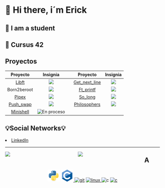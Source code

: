 # 👋 Hi there, i´m Erick
## 📖 I am a student
## 🚀 Cursus 42
## Proyectos
| Proyecto                                                       | Insignia                                                                                    |     | Proyecto                                                       | Insignia                                                                                    |
| :---:                                                          |    :----:                                                                                   |:---:| :---:                                                          |    :----:                                                                                   |
| [Libft](https://github.com/ediaz-c/libft)                      | ![](https://github.com/ediaz-c/42-project-badges/blob/main/badges/libftm.png)               |     | [Get_next_line](https://github.com/ediaz-c/get_next_line)      | ![](https://github.com/ediaz-c/42-project-badges/blob/main/badges/get_next_linem.png)       |
| Born2beroot                                                    | ![](https://github.com/ediaz-c/42-project-badges/blob/main/badges/born2berootm.png)         |     | [Ft_printf](https://github.com/ediaz-c/ft_printf)              | ![](https://github.com/ediaz-c/42-project-badges/blob/main/badges/ft_printfe.png)           |
| [Pipex](https://github.com/ediaz-c/pipex)                      | ![](https://github.com/ediaz-c/42-project-badges/blob/main/badges/pipexm.png)               |     | [So_long](https://github.com/ediaz-c/so_long)                  | ![](https://github.com/ediaz-c/42-project-badges/blob/main/badges/so_longm.png)             |
| [Push_swap](https://github.com/ediaz-c/push_swap)              | ![](https://github.com/ediaz-c/42-project-badges/blob/main/badges/push_swape.png)           |     | [Philosophers](https://github.com/ediaz-c/philosophers)        | ![](https://github.com/ediaz-c/42-project-badges/blob/main/badges/philosopherse.png)        |
| [Minishell](https://github.com/n-panos/Minishell)              | ![En proceso](https://github.com/ediaz-c/42-project-badges/blob/main/badges/minishelle.png) |     |

<h2>💡Social Networks💡</h2>
<li><a href="https://www.linkedin.com/in/erick-fernando-d%C3%ADaz-centeno-programador-frontend-junior/">LinkedIn</a></li>
<hr>
<div>
  <img align="left" width="47%" src="https://github-readme-stats.vercel.app/api?username=ediaz-c&theme=gotham&hide_border=false&include_all_commits=false&count_private=false" />
  <img align="left" width="43%" src="https://github-readme-stats.vercel.app/api/top-langs/?username=ediaz-c&theme=gotham&hide_border=false&include_all_commits=false&count_private=false&layout=compact" />
</div>
<h2>A</h2>
<p align="center">
  <a href="https://www.python.org" target="_blank"><img src="https://raw.githubusercontent.com/devicons/devicon/master/icons/python/python-original.svg" alt="python" width="40" height="40" /></a>
  <a href="https://www.cprogramming.com/" target="_blank"> <img src="https://raw.githubusercontent.com/devicons/devicon/master/icons/c/c-original.svg" alt="c" width="40" height="40"/> </a>
  <!--<a href="https://cplusplus.com/" target="_blank"><img src="https://raw.githubusercontent.com/jmnote/z-icons/master/svg/cpp.svg" alt="cpp" width="40" height="40" /></a> -->
  <a href="https://git-scm.com/" target="_blank"><img src="https://www.vectorlogo.zone/logos/git-scm/git-scm-icon.svg" alt="git" width="40" height="40" /></a>
  <a href="https://www.gnu.org/savannah-checkouts/gnu/bash/manual/bash.html" target="_blank"> <img src="https://bashlogo.com/img/symbol/png/full_colored_light.png" alt="linux" width="40" height="40"/> </a>
   <a target="_blank"> <img src="https://www.freepnglogos.com/uploads/html5-logo-png/html5-logo-html-logo-0.png" alt="c" width="40" height="40"/> </a>
  <a href="https://www.javascript.com" target="_blank"> <img src="https://www.freepnglogos.com/uploads/javascript-png/javascript-vector-logo-yellow-png-transparent-javascript-vector-12.png" alt="c" width="40" height="40"/> </a>
</p>
